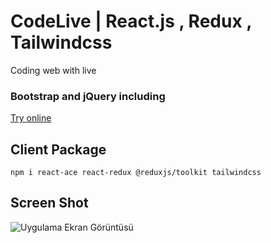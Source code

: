 # CodeLive | React.js , Redux , Tailwindcss
Coding web with live 
### Bootstrap and jQuery including


[Try online](https://2y3ht.csb.app/) 

## Client Package
```nodejs
npm i react-ace react-redux @reduxjs/toolkit tailwindcss 
```

## Screen Shot

![Uygulama Ekran Görüntüsü](https://dogukandemir.net/img/codelive.png)

